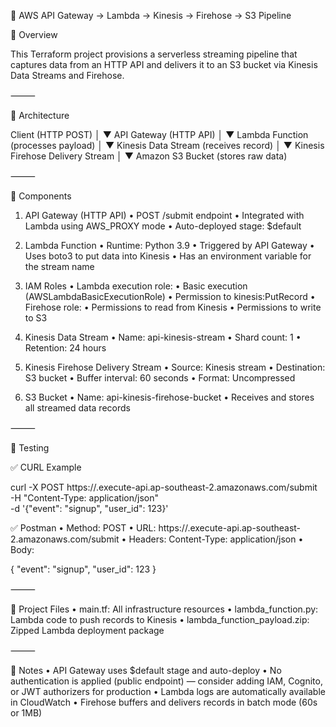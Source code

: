 📡 AWS API Gateway → Lambda → Kinesis → Firehose → S3 Pipeline

🧱 Overview

This Terraform project provisions a serverless streaming pipeline that captures data from an HTTP API and delivers it to an S3 bucket via Kinesis Data Streams and Firehose.

⸻

🔗 Architecture

Client (HTTP POST)
│
▼
API Gateway (HTTP API)
│
▼
Lambda Function (processes payload)
│
▼
Kinesis Data Stream (receives record)
│
▼
Kinesis Firehose Delivery Stream
│
▼
Amazon S3 Bucket (stores raw data)

⸻

🚀 Components

1. API Gateway (HTTP API)
   • POST /submit endpoint
   • Integrated with Lambda using AWS_PROXY mode
   • Auto-deployed stage: $default

2. Lambda Function
   • Runtime: Python 3.9
   • Triggered by API Gateway
   • Uses boto3 to put data into Kinesis
   • Has an environment variable for the stream name

3. IAM Roles
   • Lambda execution role:
   • Basic execution (AWSLambdaBasicExecutionRole)
   • Permission to kinesis:PutRecord
   • Firehose role:
   • Permissions to read from Kinesis
   • Permissions to write to S3

4. Kinesis Data Stream
   • Name: api-kinesis-stream
   • Shard count: 1
   • Retention: 24 hours

5. Kinesis Firehose Delivery Stream
   • Source: Kinesis stream
   • Destination: S3 bucket
   • Buffer interval: 60 seconds
   • Format: Uncompressed

6. S3 Bucket
   • Name: api-kinesis-firehose-bucket
   • Receives and stores all streamed data records

⸻

🧪 Testing

✅ CURL Example

curl -X POST https://<api-id>.execute-api.ap-southeast-2.amazonaws.com/submit \
 -H "Content-Type: application/json" \
 -d '{"event": "signup", "user_id": 123}'

✅ Postman
• Method: POST
• URL: https://<api-id>.execute-api.ap-southeast-2.amazonaws.com/submit
• Headers: Content-Type: application/json
• Body:

{
"event": "signup",
"user_id": 123
}

⸻

📁 Project Files
• main.tf: All infrastructure resources
• lambda_function.py: Lambda code to push records to Kinesis
• lambda_function_payload.zip: Zipped Lambda deployment package

⸻

📌 Notes
• API Gateway uses $default stage and auto-deploy
• No authentication is applied (public endpoint) — consider adding IAM, Cognito, or JWT authorizers for production
• Lambda logs are automatically available in CloudWatch
• Firehose buffers and delivers records in batch mode (60s or 1MB)
